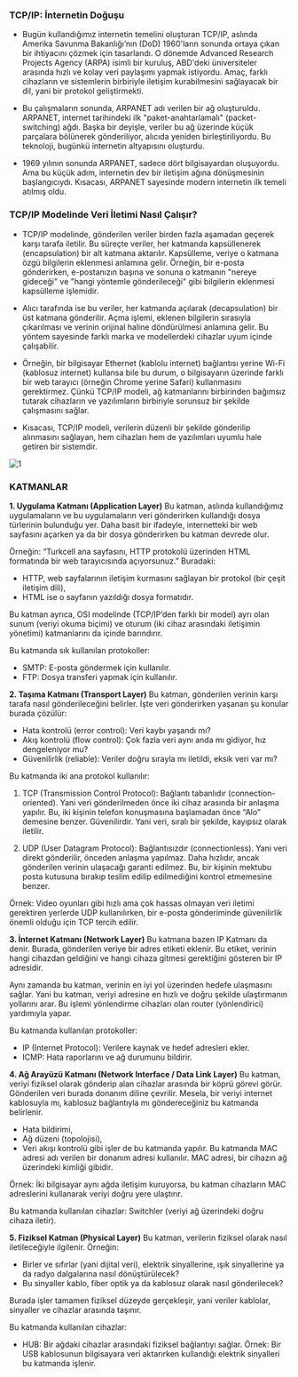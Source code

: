 ### TCP/IP: İnternetin Doğuşu

- Bugün kullandığımız internetin temelini oluşturan TCP/IP, aslında Amerika Savunma Bakanlığı’nın (DoD) 1960'ların sonunda ortaya çıkan bir ihtiyacını çözmek için tasarlandı. O dönemde Advanced Research Projects Agency (ARPA) isimli bir kuruluş, ABD'deki üniversiteler arasında hızlı ve kolay veri paylaşımı yapmak istiyordu. Amaç, farklı cihazların ve sistemlerin birbiriyle iletişim kurabilmesini sağlayacak bir dil, yani bir protokol geliştirmekti.

- Bu çalışmaların sonunda, ARPANET adı verilen bir ağ oluşturuldu. ARPANET, internet tarihindeki ilk "paket-anahtarlamalı" (packet-switching) ağdı. Başka bir deyişle, veriler bu ağ üzerinde küçük parçalara bölünerek gönderiliyor, alıcıda yeniden birleştiriliyordu. Bu teknoloji, bugünkü internetin altyapısını oluşturdu.

- 1969 yılının sonunda ARPANET, sadece dört bilgisayardan oluşuyordu. Ama bu küçük adım, internetin dev bir iletişim ağına dönüşmesinin başlangıcıydı. Kısacası, ARPANET sayesinde modern internetin ilk temeli atılmış oldu.


### TCP/IP Modelinde Veri İletimi Nasıl Çalışır?

- TCP/IP modelinde, gönderilen veriler birden fazla aşamadan geçerek karşı tarafa iletilir. Bu süreçte veriler, her katmanda kapsüllenerek (encapsulation) bir alt katmana aktarılır. Kapsülleme, veriye o katmana özgü bilgilerin eklenmesi anlamına gelir. Örneğin, bir e-posta gönderirken, e-postanızın başına ve sonuna o katmanın "nereye gideceği" ve "hangi yöntemle gönderileceği" gibi bilgilerin eklenmesi kapsülleme işlemidir.

- Alıcı tarafında ise bu veriler, her katmanda açılarak (decapsulation) bir üst katmana gönderilir. Açma işlemi, eklenen bilgilerin sırasıyla çıkarılması ve verinin orijinal haline döndürülmesi anlamına gelir. Bu yöntem sayesinde farklı marka ve modellerdeki cihazlar uyum içinde çalışabilir.

- Örneğin, bir bilgisayar Ethernet (kablolu internet) bağlantısı yerine Wi-Fi (kablosuz internet) kullansa bile bu durum, o bilgisayarın üzerinde farklı bir web tarayıcı (örneğin Chrome yerine Safari) kullanmasını gerektirmez. Çünkü TCP/IP modeli, ağ katmanlarını birbirinden bağımsız tutarak cihazların ve yazılımların birbiriyle sorunsuz bir şekilde çalışmasını sağlar.

- Kısacası, TCP/IP modeli, verilerin düzenli bir şekilde gönderilip alınmasını sağlayan, hem cihazları hem de yazılımları uyumlu hale getiren bir sistemdir. 

![1](https://github.com/user-attachments/assets/13fa43b2-8fda-40eb-a9ec-cf1e0ad4ad73)

### KATMANLAR

**1. Uygulama Katmanı (Application Layer)**
Bu katman, aslında kullandığımız uygulamaların ve bu uygulamaların veri gönderirken kullandığı dosya türlerinin bulunduğu yer. Daha basit bir ifadeyle, internetteki bir web sayfasını açarken ya da bir dosya gönderirken bu katman devrede olur.

Örneğin: “Turkcell ana sayfasını, HTTP protokolü üzerinden HTML formatında bir web tarayıcısında açıyorsunuz.”
Buradaki:

- HTTP, web sayfalarının iletişim kurmasını sağlayan bir protokol (bir çeşit iletişim dili),
- HTML ise o sayfanın yazıldığı dosya formatıdır.

Bu katman ayrıca, OSI modelinde (TCP/IP’den farklı bir model) ayrı olan sunum (veriyi okuma biçimi) ve oturum (iki cihaz arasındaki iletişimin yönetimi) katmanlarını da içinde barındırır.

Bu katmanda sık kullanılan protokoller:

- SMTP: E-posta göndermek için kullanılır.
- FTP: Dosya transferi yapmak için kullanılır.

**2. Taşıma Katmanı (Transport Layer)**
Bu katman, gönderilen verinin karşı tarafa nasıl gönderileceğini belirler. İşte veri gönderirken yaşanan şu konular burada çözülür:

- Hata kontrolü (error control): Veri kaybı yaşandı mı?
- Akış kontrolü (flow control): Çok fazla veri aynı anda mı gidiyor, hız dengeleniyor mu?
- Güvenilirlik (reliable): Veriler doğru sırayla mı iletildi, eksik veri var mı?

Bu katmanda iki ana protokol kullanılır:

1. TCP (Transmission Control Protocol):
Bağlantı tabanlıdır (connection-oriented). Yani veri gönderilmeden önce iki cihaz arasında bir anlaşma yapılır. Bu, iki kişinin telefon konuşmasına başlamadan önce “Alo” demesine benzer.
Güvenilirdir. Yani veri, sıralı bir şekilde, kayıpsız olarak iletilir.

2. UDP (User Datagram Protocol): 
Bağlantısızdır (connectionless). Yani veri direkt gönderilir, önceden anlaşma yapılmaz.
Daha hızlıdır, ancak gönderilen verinin ulaşacağı garanti edilmez. Bu, bir kişinin mektubu posta kutusuna bırakıp teslim edilip edilmediğini kontrol etmemesine benzer.

Örnek: Video oyunları gibi hızlı ama çok hassas olmayan veri iletimi gerektiren yerlerde UDP kullanılırken, bir e-posta gönderiminde güvenilirlik önemli olduğu için TCP tercih edilir.

**3. İnternet Katmanı (Network Layer)**
Bu katmana bazen IP Katmanı da denir. Burada, gönderilen veriye bir adres etiketi eklenir. Bu etiket, verinin hangi cihazdan geldiğini ve hangi cihaza gitmesi gerektiğini gösteren bir IP adresidir.

Aynı zamanda bu katman, verinin en iyi yol üzerinden hedefe ulaşmasını sağlar. Yani bu katman, veriyi adresine en hızlı ve doğru şekilde ulaştırmanın yollarını arar. Bu işlemi yönlendirme cihazları olan router (yönlendirici) yardımıyla yapar.

Bu katmanda kullanılan protokoller:

- IP (Internet Protocol): Verilere kaynak ve hedef adresleri ekler.
- ICMP: Hata raporlarını ve ağ durumunu bildirir.

**4. Ağ Arayüzü Katmanı (Network Interface / Data Link Layer)**
Bu katman, veriyi fiziksel olarak gönderip alan cihazlar arasında bir köprü görevi görür. Gönderilen veri burada donanım diline çevrilir. Mesela, bir veriyi internet kablosuyla mı, kablosuz bağlantıyla mı göndereceğiniz bu katmanda belirlenir.

- Hata bildirimi,
- Ağ düzeni (topolojisi),
- Veri akışı kontrolü gibi işler de bu katmanda yapılır.
Bu katmanda MAC adresi adı verilen bir donanım adresi kullanılır. MAC adresi, bir cihazın ağ üzerindeki kimliği gibidir.

Örnek: İki bilgisayar aynı ağda iletişim kuruyorsa, bu katman cihazların MAC adreslerini kullanarak veriyi doğru yere ulaştırır.

Bu katmanda kullanılan cihazlar: Switchler (veriyi ağ üzerindeki doğru cihaza iletir).

**5. Fiziksel Katman (Physical Layer)**
Bu katman, verilerin fiziksel olarak nasıl iletileceğiyle ilgilenir. Örneğin:

- Birler ve sıfırlar (yani dijital veri), elektrik sinyallerine, ışık sinyallerine ya da radyo dalgalarına nasıl dönüştürülecek?
- Bu sinyaller kablo, fiber optik ya da kablosuz olarak nasıl gönderilecek?

Burada işler tamamen fiziksel düzeyde gerçekleşir, yani veriler kablolar, sinyaller ve cihazlar arasında taşınır.

Bu katmanda kullanılan cihazlar:

- HUB: Bir ağdaki cihazlar arasındaki fiziksel bağlantıyı sağlar.
Örnek: Bir USB kablosunun bilgisayara veri aktarırken kullandığı elektrik sinyalleri bu katmanda işlenir.
